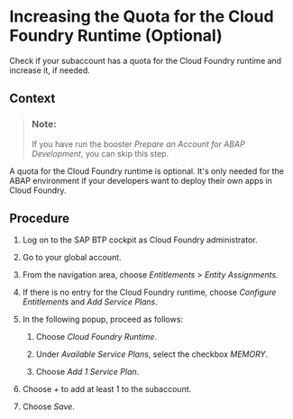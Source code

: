 <!-- loio7aba501c88b04f85b84e64a833221868 -->

# Increasing the Quota for the Cloud Foundry Runtime \(Optional\)

Check if your subaccount has a quota for the Cloud Foundry runtime and increase it, if needed.



## Context

> ### Note:  
> If you have run the booster *Prepare an Account for ABAP Development*, you can skip this step.

A quota for the Cloud Foundry runtime is optional. It's only needed for the ABAP environment if your developers want to deploy their own apps in Cloud Foundry.



<a name="loio7aba501c88b04f85b84e64a833221868__steps_y5g_xwm_g3b"/>

## Procedure

1.  Log on to the SAP BTP cockpit as Cloud Foundry administrator.

2.  Go to your global account.

3.  From the navigation area, choose *Entitlements* \> *Entity Assignments*.

4.  If there is no entry for the Cloud Foundry runtime, choose *Configure Entitlements* and *Add Service Plans*.

5.  In the following popup, proceed as follows:

    1.  Choose *Cloud Foundry Runtime*.

    2.  Under *Available Service Plans*, select the checkbox *MEMORY*.

    3.  Choose *Add 1 Service Plan*.


6.  Choose *+* to add at least 1 to the subaccount.

7.  Choose *Save*.


